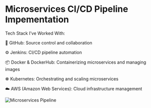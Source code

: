 # Microservices CI/CD Pipeline Impementation

Tech Stack I’ve Worked With:

🔗 GitHub: Source control and collaboration

⚙️ Jenkins: CI/CD pipeline automation

📦 Docker & DockerHub: Containerizing microservices and managing images

☸️ Kubernetes: Orchestrating and scaling microservices

☁️ AWS (Amazon Web Services): Cloud infrastructure management

![Microservices Pipeline](https://github.com/user-attachments/assets/133b4b8a-6f4c-463a-9c9a-b4bdac5fec98)
